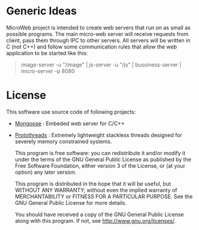 
Generic Ideas
=============

MicroWeb project is intended to create web servers that run on as small as possible programs. The main micro-web server will receive requests from client, pass them through IPC to other servers. All servers will be written in C (not C++) and follow some communication rules that allow the web application to be started like this:
> image-server -u "/image" | js-server -u "/js" | bussiness-server | micro-server -p 8080

License
=======

This software use source code of following projects:
 - [Mongoose](cesanta.com/mongoose.shtml) : Embeded web server for C/C++
 - [Protothreads](dunkels.com/adam/pt/index.html) : Extremely lightweight stackless threads designed for severely memory constrained systems.

    This program is free software: you can redistribute it and/or modify
    it under the terms of the GNU General Public License as published by
    the Free Software Foundation, either version 3 of the License, or
    (at your option) any later version.

    This program is distributed in the hope that it will be useful,
    but WITHOUT ANY WARRANTY; without even the implied warranty of
    MERCHANTABILITY or FITNESS FOR A PARTICULAR PURPOSE.  See the
    GNU General Public License for more details.

    You should have received a copy of the GNU General Public License
    along with this program.  If not, see <http://www.gnu.org/licenses/>.
